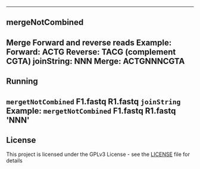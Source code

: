 ---------------------------------------------------------------
mergeNotCombined
---------------------------------------------------------------
Merge Forward and reverse  reads
Example:
Forward: ACTG
Reverse: TACG (complement CGTA)
joinString: NNN
Merge: ACTGNNNCGTA
---------------------------------------------------------------
Running 
---------------------------------------------------------------
`mergetNotCombined` F1.fastq R1.fastq `joinString`
Example:
`mergetNotCombined` F1.fastq R1.fastq 'NNN'
---------------------------------------------------------------
License
--------------------------------------------------------------
This project is licensed under the GPLv3 License - see the [LICENSE](LICENSE) file for details
